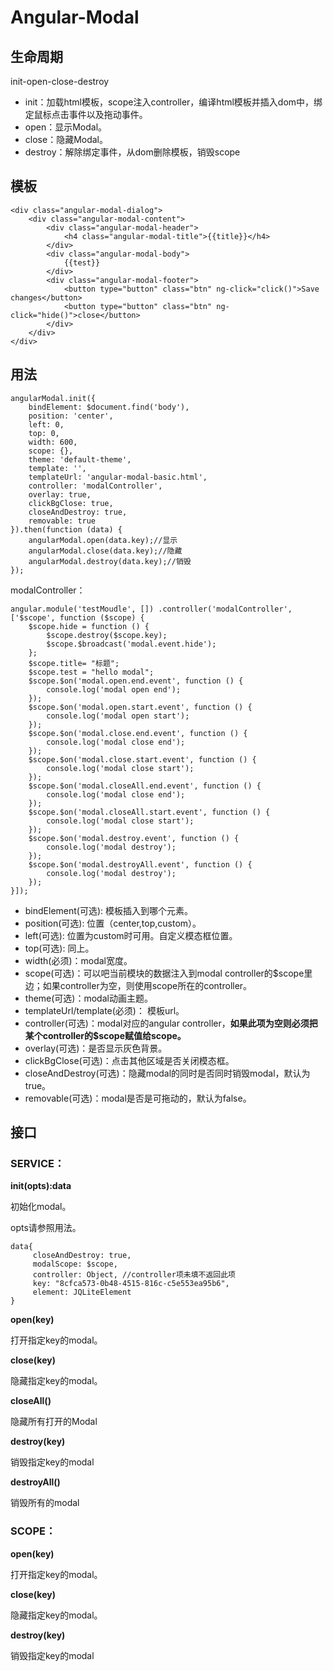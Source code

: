 # Angular-Modal #

## 生命周期 ##

init-open-close-destroy

- init：加载html模板，scope注入controller，编译html模板并插入dom中，绑定鼠标点击事件以及拖动事件。
- open：显示Modal。
- close：隐藏Modal。
- destroy：解除绑定事件，从dom删除模板，销毁scope

## 模板 ##

    <div class="angular-modal-dialog">
	    <div class="angular-modal-content">
		    <div class="angular-modal-header">
		    	<h4 class="angular-modal-title">{{title}}</h4>
		    </div>
		    <div class="angular-modal-body">
		    	{{test}}
		    </div>
		    <div class="angular-modal-footer">
			    <button type="button" class="btn" ng-click="click()">Save changes</button>
			    <button type="button" class="btn" ng-click="hide()">close</button>
		    </div>
	    </div>
    </div>

## 用法 ##
    angularModal.init({
		bindElement: $document.find('body'),
		position: 'center',
		left: 0,
		top: 0,
		width: 600,
		scope: {},
        theme: 'default-theme',
		template: '',
        templateUrl: 'angular-modal-basic.html',
        controller: 'modalController',
        overlay: true,
		clickBgClose: true,
        closeAndDestroy: true,
        removable: true
	}).then(function (data) {
    	angularModal.open(data.key);//显示
		angularModal.close(data.key);//隐藏
		angularModal.destroy(data.key);//销毁
    });

modalController：
		
    angular.module('testMoudle', []) .controller('modalController', ['$scope', function ($scope) {
        $scope.hide = function () {
            $scope.destroy($scope.key);
            $scope.$broadcast('modal.event.hide');
        };
        $scope.title= "标题";
        $scope.test = "hello modal";
        $scope.$on('modal.open.end.event', function () {
            console.log('modal open end');
        });
        $scope.$on('modal.open.start.event', function () {
            console.log('modal open start');
        });
        $scope.$on('modal.close.end.event', function () {
            console.log('modal close end');
        });
        $scope.$on('modal.close.start.event', function () {
            console.log('modal close start');
        });
		$scope.$on('modal.closeAll.end.event', function () {
            console.log('modal close end');
        });
        $scope.$on('modal.closeAll.start.event', function () {
            console.log('modal close start');
        });
        $scope.$on('modal.destroy.event', function () {
            console.log('modal destroy');
        });
		$scope.$on('modal.destroyAll.event', function () {
            console.log('modal destroy');
        });
	}]);
	
- bindElement(可选): 模板插入到哪个元素。
- position(可选): 位置（center,top,custom）。
- left(可选): 位置为custom时可用。自定义模态框位置。
- top(可选): 同上。
- width(必须)：modal宽度。
- scope(可选)：可以吧当前模块的数据注入到modal controller的$scope里边；如果controller为空，则使用scope所在的controller。
- theme(可选)：modal动画主题。
- templateUrl/template(必须)： 模板url。
- controller(可选)：modal对应的angular controller，**如果此项为空则必须把某个controller的$scope赋值给scope。**
- overlay(可选)：是否显示灰色背景。
- clickBgClose(可选)：点击其他区域是否关闭模态框。
- closeAndDestroy(可选)：隐藏modal的同时是否同时销毁modal，默认为true。
- removable(可选)：modal是否是可拖动的，默认为false。

## 接口 ##

### SERVICE： ###

**init(opts):data**

初始化modal。

opts请参照用法。

    data{
		 closeAndDestroy: true, 
		 modalScope: $scope, 
		 controller: Object, //controller项未填不返回此项
		 key: "8cfca573-0b48-4515-816c-c5e553ea95b6", 
		 element: JQLiteElement
	}

**open(key)**

打开指定key的modal。

**close(key)**

隐藏指定key的modal。

**closeAll()**

隐藏所有打开的Modal

**destroy(key)**

销毁指定key的modal

**destroyAll()**

销毁所有的modal

### SCOPE： ###

**open(key)**

打开指定key的modal。

**close(key)**

隐藏指定key的modal。

**destroy(key)**

销毁指定key的modal